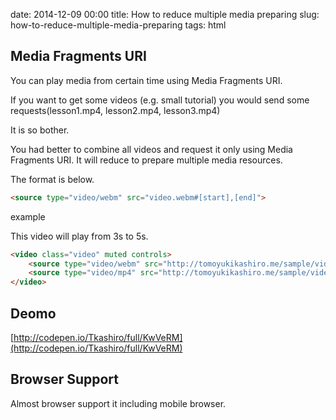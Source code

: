 date: 2014-12-09 00:00
title: How to reduce multiple media preparing
slug: how-to-reduce-multiple-media-preparing
tags: html

## Media Fragments URI

You can play media from certain time using Media Fragments URI.

If you want to get some videos (e.g. small tutorial) you would send some requests(lesson1.mp4, lesson2.mp4, lesson3.mp4)

It is so bother.

You had better to combine all videos and request it only using Media Fragments URI. It will reduce to prepare multiple media resources.

The format is below.

```html
<source type="video/webm" src="video.webm#[start],[end]">
```

example

This video will play from 3s to 5s.

```html
<video class="video" muted controls>
	<source type="video/webm" src="http://tomoyukikashiro.me/sample/video/landscape.webm#3,5">
	<source type="video/mp4" src="http://tomoyukikashiro.me/sample/video/landscape.mp4#3,5">
</video>
```


## Deomo

[http://codepen.io/Tkashiro/full/KwVeRM](http://codepen.io/Tkashiro/full/KwVeRM)


## Browser Support

Almost browser support it including mobile browser.
